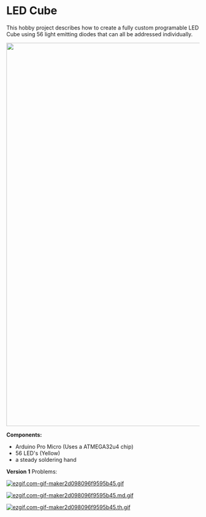# LED Cube

This hobby project describes how to create a fully custom programable LED Cube using 56 light emitting diodes that can all be addressed individually.

<img src="pictures/assembly.jpg" width="1000"> 

**Components:**
- Arduino Pro Micro (Uses a ATMEGA32u4 chip)
- 56 LED's (Yellow)
- a steady soldering hand



**Version 1**
Problems:

[![ezgif.com-gif-maker2d098096f9595b45.gif](https://s3.gifyu.com/images/ezgif.com-gif-maker2d098096f9595b45.gif)](https://gifyu.com/image/D95q)

[![ezgif.com-gif-maker2d098096f9595b45.md.gif](https://s3.gifyu.com/images/ezgif.com-gif-maker2d098096f9595b45.md.gif)](https://gifyu.com/image/D95q)

[![ezgif.com-gif-maker2d098096f9595b45.th.gif](https://s3.gifyu.com/images/ezgif.com-gif-maker2d098096f9595b45.th.gif)](https://gifyu.com/image/D95q)

